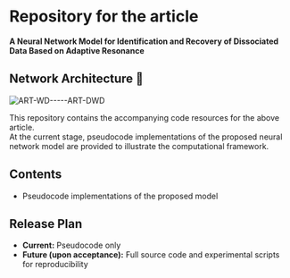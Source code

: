 # Repository for the article  
**A Neural Network Model for Identification and Recovery of Dissociated Data Based on Adaptive Resonance**
## Network Architecture 💐
![ART-WD-----ART-DWD](https://github.com/DABINB/ART-DWD/blob/main/ART-DWD.jpg)

This repository contains the accompanying code resources for the above article.  
At the current stage, pseudocode implementations of the proposed neural network model are provided to illustrate the computational framework.  

## Contents
- Pseudocode implementations of the proposed model  

## Release Plan
- **Current:** Pseudocode only  
- **Future (upon acceptance):** Full source code and experimental scripts for reproducibility


